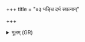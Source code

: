 +++
title = "०३ भङ्धि दर्भ सपत्नान्"

+++
<details><summary>मूलम् (GR)</summary>

भङ्धि दर्भ सपत्नान् मे  
भङ्धि मे पृतनायतः ।  
भङ्धि मे सर्वान् दुर्हार्दो  
भङ्धि मे द्विषतो मणे ॥
</details>